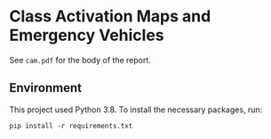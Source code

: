 # Class Activation Maps and Emergency Vehicles

See `cam.pdf` for the body of the report.

## Environment

This project used Python 3.8. To install the necessary packages, run:
```
pip install -r requirements.txt
```
